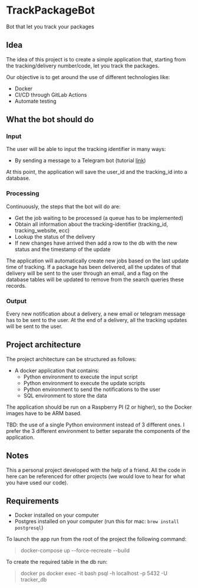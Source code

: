# TrackPackageBot
Bot that let you track your packages

## Idea

The idea of this project is to create a simple application that, starting from the tracking/delivery number/code, let you track the packages.

Our objective is to get around the use of different technologies like:

- Docker
- CI/CD through GitLab Actions
- Automate testing

## What the bot should do

### Input

The user will be able to input the tracking identifier in many ways:

- By sending a message to a Telegram bot (tutorial [link](https://www.hackster.io/Salmanfarisvp/telegram-bot-with-raspberry-pi-f373da))

At this point, the application will save the user_id and the tracking_id into a database.

### Processing

Continuously, the steps that the bot will do are:

- Get the job waiting to be processed (a queue has to be implemented)
- Obtain all information about the tracking-identifier (tracking_id, tracking_website, ecc)
- Lookup the status of the delivery
- If new changes have arrived then add a row to the db with the new status and the timestamp of the update

The application will automatically create new jobs based on the last update time of tracking.
If a package has been delivered, all the updates of that delivery will be sent to the user through an email, and a flag on the database tables will be updated to remove from the search queries these records.

### Output

Every new notification about a delivery, a new email or telegram message has to be sent to the user.
At the end of a delivery, all the tracking updates will be sent to the user.

## Project architecture

The project architecture can be structured as follows:

- A docker application that contains:
  - Python environment to execute the input script
  - Python environment to execute the update scripts
  - Python environment to send the notifications to the user
  - SQL environment to store the data

The application should be run on a Raspberry PI (2 or higher), so the Docker images have to be ARM based.

TBD: the use of a single Python environment instead of 3 different ones. I prefer the 3 different environment to better separate the components of the application.

## Notes

This a personal project developed with the help of a friend.
All the code in here can be referenced for other projects (we would love to hear for what you have used our code).

## Requirements

- Docker installed on your computer
- Postgres installed on your computer (run this for mac: `brew install postgresql`)

To launch the app run from the root of the project the following command:
> docker-compose up --force-recreate --build

To create the required table in the db run:
> docker ps
> docker exec -it <postgres CONTAINER ID> bash
> psql -h localhost -p 5432 -U tracker_db